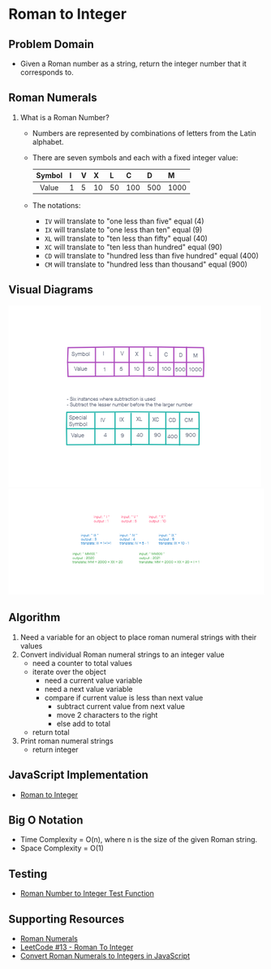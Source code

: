 # Roman to Integer

## Problem Domain 
- Given a Roman number as a string, return the integer number that it corresponds to.

## Roman Numerals
1. What is a Roman Number?
    - Numbers are represented by combinations of letters from the Latin alphabet. 
    - There are seven symbols and each with a fixed integer value: 

      | Symbol 	| I 	| V 	| X  	| L  	| C   	| D   	| M    	|
      |:------:	|---	|---	|----	|----	|-----	|-----	|------	|
      |  Value 	| 1 	| 5 	| 10 	| 50 	| 100 	| 500 	| 1000 	|

    - The notations:
      - `IV` will translate to "one less than five" equal (4) 
      - `IX` will translate to "one less than ten" equal (9)
      - `XL` will translate to "ten less than fifty" equal (40)
      - `XC` will translate to "ten less than hundred" equal (90)
      - `CD` will translate to "hundred less than five hundred" equal (400)
      - `CM` will translate to "hundred less than thousand" equal (900)

## Visual Diagrams
![Roman Numbers to Integer Image](romanImage.png)
![Roman Numbers to Integer Input and Output](romanImage2.png)

## Algorithm
1. Need a variable for an object to place roman numeral strings with their values
2. Convert individual Roman numeral strings to an integer value
    - need a counter to total values
    - iterate over the object
      - need a current value variable
      - need a next value variable
      - compare if current value is less than next value 
        - subtract current value from next value
        - move 2 characters to the right
        - else add to total
    - return total
3. Print roman numeral strings
    - return integer

## JavaScript Implementation
- [Roman to Integer](/code-review/DSA/romanToInteger/romanToInteger.js)

## Big O Notation 
- Time Complexity = O(n), where n is the size of the given Roman string.
- Space Complexity = O(1)

## Testing
- [Roman Number to Integer Test Function](/code-review/__tests__/romanToIngeter.test.js)

## Supporting Resources 
- [Roman Numerals](https://en.wikipedia.org/wiki/Roman_numerals)
- [LeetCode #13 - Roman To Integer](https://redquark.org/leetcode/0013-roman-to-integer/)
- [Convert Roman Numerals to Integers in JavaScript](https://javascript.plainenglish.io/algorithms-101-convert-roman-numerals-to-integers-in-javascript-d3aba86a43d4)




